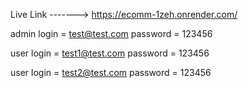 Live Link ------->
https://ecomm-1zeh.onrender.com/





admin login = test@test.com
password = 123456

user login = test1@test.com
password = 123456

user login = test2@test.com
password = 123456
